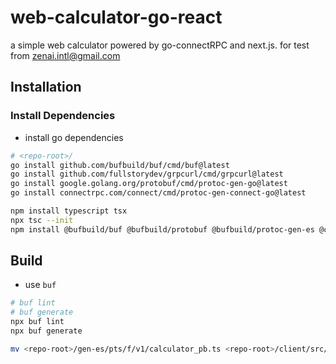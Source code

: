 # web-calculator-go-react
a simple web calculator powered by go-connectRPC and next.js. for test from zenai.intl@gmail.com

## Installation

### Install Dependencies

- install go dependencies
```sh
# <repo-root>/
go install github.com/bufbuild/buf/cmd/buf@latest
go install github.com/fullstorydev/grpcurl/cmd/grpcurl@latest
go install google.golang.org/protobuf/cmd/protoc-gen-go@latest
go install connectrpc.com/connect/cmd/protoc-gen-connect-go@latest

npm install typescript tsx
npx tsc --init
npm install @bufbuild/buf @bufbuild/protobuf @bufbuild/protoc-gen-es @connectrpc/connect
```

## Build

- use `buf`
```sh
# buf lint
# buf generate
npx buf lint
npx buf generate

mv <repo-root>/gen-es/pts/f/v1/calculator_pb.ts <repo-root>/client/src/app/
```